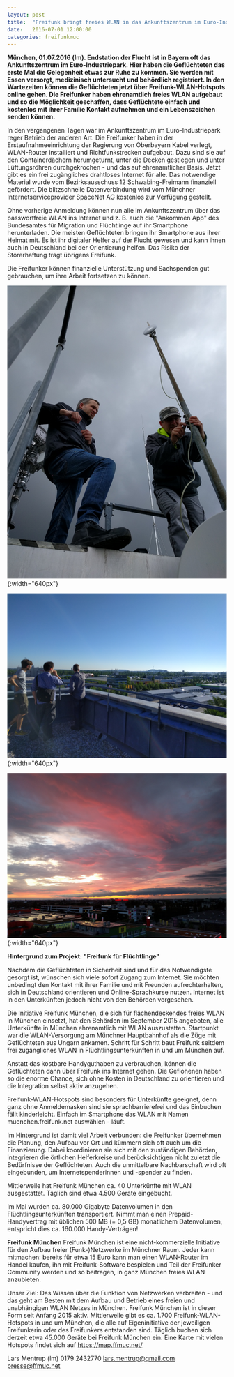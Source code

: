 ```yaml
---
layout: post
title:  "Freifunk bringt freies WLAN in das Ankunftszentrum im Euro-Industriepark"
date:   2016-07-01 12:00:00
categories: freifunkmuc
---
```


**München, 01.07.2016 (lm). Endstation der Flucht ist in Bayern oft das Ankunftszentrum im Euro-Industriepark. Hier haben die Geflüchteten das erste Mal die Gelegenheit etwas zur Ruhe zu kommen. Sie werden mit Essen versorgt, medizinisch untersucht und behördlich registriert. In den Wartezeiten können die Geflüchteten jetzt über Freifunk-WLAN-Hotspots online gehen. Die Freifunker haben ehrenamtlich freies WLAN aufgebaut und so die Möglichkeit geschaffen, dass Geflüchtete einfach und kostenlos mit ihrer Familie Kontakt aufnehmen und ein Lebenszeichen senden können.**

In den vergangenen Tagen war im Ankunftszentrum im Euro-Industriepark reger Betrieb der anderen Art. Die Freifunker haben in der Erstaufnahmeeinrichtung der Regierung von Oberbayern Kabel verlegt, WLAN-Router installiert und Richtfunkstrecken aufgebaut. Dazu sind sie auf den Containerdächern herumgeturnt, unter die Decken gestiegen und unter Lüftungsröhren durchgekrochen - und das auf ehrenamtlicher Basis. Jetzt gibt es ein frei zugängliches drahtloses Internet für alle. Das notwendige Material wurde vom Bezirksausschuss 12 Schwabing-Freimann finanziell gefördert. Die blitzschnelle Datenverbindung wird vom Münchner Internetserviceprovider SpaceNet AG kostenlos zur Verfügung gestellt.

Ohne vorherige Anmeldung können nun alle im Ankunftszentrum über das passwortfreie WLAN ins Internet und z. B. auch die "Ankommen App" des Bundesamtes für Migration und Flüchtlinge auf ihr Smartphone herunterladen. Die meisten Geflüchteten bringen ihr Smartphone aus ihrer Heimat mit. Es ist ihr digitaler Helfer auf der Flucht gewesen und kann ihnen auch in Deutschland bei der Orientierung helfen. Das Risiko der Störerhaftung trägt übrigens Freifunk.

Die Freifunker können finanzielle Unterstützung und Sachspenden gut gebrauchen, um ihre Arbeit fortsetzen zu können.

![Beim Aufbau der Linkstrecke zwischen space.net und dem Bettenhaus des Ankunftszentrum](/assets/posts/2016-07-01-ffmuc-ankunftszentrum-aufbau-linkstrecke.jpg){:width="640px"}

![Planung der Versorgung der Ankunfts- und der Wartehallen](/assets/posts/2016-07-01-ffmuc-ankunftszentrum-planung.jpg){:width="640px"}

![Sonnenuntergang nach getaner Arbeit](/assets/posts/2016-07-01-ffmuc-ankunftszentrum-sonnenuntergang.jpg){:width="640px"}

**Hintergrund zum Projekt: "Freifunk für Flüchtlinge"**

Nachdem die Geflüchteten in Sicherheit sind und für das Notwendigste gesorgt ist, wünschen sich viele sofort Zugang zum Internet. Sie möchten unbedingt den Kontakt mit ihrer Familie und mit Freunden aufrechterhalten, sich in Deutschland orientieren und Online-Sprachkurse nutzen. Internet ist in den Unterkünften jedoch nicht von den Behörden vorgesehen.

Die Initiative Freifunk München, die sich für flächendeckendes freies WLAN in München einsetzt, hat den Behörden im September 2015 angeboten, alle Unterkünfte in München ehrenamtlich mit WLAN auszustatten. Startpunkt war die WLAN-Versorgung am Münchner Hauptbahnhof als die Züge mit Geflüchteten aus Ungarn ankamen. Schritt für Schritt baut Freifunk seitdem frei zugängliches WLAN in Flüchtlingsunterkünften in und um München auf. 
 
Anstatt das kostbare Handyguthaben zu verbrauchen, können die Geflüchteten dann über Freifunk ins Internet gehen. Die Geflohenen haben so die enorme Chance, sich ohne Kosten in Deutschland zu orientieren und die Integration selbst aktiv anzugehen.
 
Freifunk-WLAN-Hotspots sind besonders für Unterkünfte geeignet, denn ganz ohne Anmeldemasken sind sie sprachbarrierefrei und das Einbuchen fällt kinderleicht. Einfach im Smartphone das WLAN mit Namen muenchen.freifunk.net auswählen - läuft.
 
Im Hintergrund ist damit viel Arbeit verbunden: die Freifunker übernehmen die Planung, den Aufbau vor Ort und kümmern sich oft auch um die Finanzierung. Dabei koordinieren sie sich mit den zuständigen Behörden, integrieren die örtlichen Helferkreise und berücksichtigen nicht zuletzt die Bedürfnisse der Geflüchteten. Auch die unmittelbare Nachbarschaft wird oft eingebunden, um Internetspenderinnen und -spender zu finden. 
 
Mittlerweile hat Freifunk München ca. 40 Unterkünfte mit WLAN ausgestattet. Täglich sind etwa 4.500 Geräte eingebucht.

Im Mai wurden ca. 80.000 Gigabyte Datenvolumen in den Flüchtlingsunterkünften transportiert. Nimmt man einen Prepaid-Handyvertrag mit üblichen 500 MB (= 0,5 GB) monatlichem Datenvolumen, entspricht dies ca. 160.000 Handy-Verträgen!


**Freifunk München**
Freifunk München ist eine nicht-kommerzielle Initiative für den Aufbau freier (Funk-)Netzwerke im Münchner Raum. Jeder kann mitmachen: bereits für etwa 15 Euro kann man einen WLAN-Router im Handel kaufen, ihn mit Freifunk-Software bespielen und Teil der Freifunker Community werden und so beitragen, in ganz München freies WLAN anzubieten.

Unser Ziel: Das Wissen über die Funktion von Netzwerken verbreiten - und das geht am Besten mit dem Aufbau und Betrieb eines freien und unabhängigen WLAN Netzes in München.
Freifunk München ist in dieser Form seit Anfang 2015 aktiv. Mittlerweile gibt es ca. 1.700 Freifunk-WLAN-Hotspots in und um München, die alle auf Eigeninitiative der jeweiligen Freifunkerin oder des Freifunkers entstanden sind. Täglich buchen sich derzeit etwa 45.000 Geräte bei Freifunk München ein. Eine Karte mit vielen Hotspots findet sich auf https://map.ffmuc.net/

Lars Mentrup (lm)
0179 2432770
lars.mentrup@gmail.com
presse@ffmuc.net

